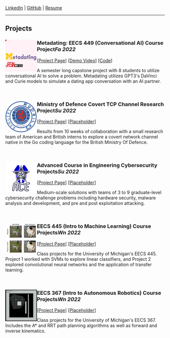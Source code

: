 <!-- <BODY BGCOLOR="FFFFFF"> -->
<!-- <CENTER><IMG SRC="/assets/images/flxLightened.JPG" ALIGN="BOTTOM"> </CENTER> -->
<a href="https://www.linkedin.com/in/owenthomasyoung/" target="_blank" rel="noopener noreferrer">LinkedIn</a> | <a href="https://github.com/otyoung" target="_blank" rel="noopener noreferrer">GitHub</a> | <a href="http://www.otyoung.com/assets/documents/Owen%20Young%20Resume.pdf" target="_blank" rel="noopener noreferrer">Resume</a>
<HR>
<section name="projects">
  <H2>Projects</H2>
  <div class="project-section">
    <img src="/assets/images/metadating.png" align="left" width="100vw">
    <H3>Metadating: EECS 449 (Conversational AI) Course Project<em>Fa 2022</em></H3>
    [<a href="https://www.otyoung.com/projects/metadating" target="_blank" rel="noopener noreferrer">Project Page</a>] [<a href="https://www.youtube.com/watch?v=uCLP3tOa7M8" target="_blank" rel="noopener noreferrer">Demo Video</a>] [<a href="https://github.com/JasInCase/Metadating" target="_blank" rel="noopener noreferrer">Code</a>]
    <p>A semester long capstone project with 8 students to utilize conversational AI to solve a problem. Metadating utilizes GPT3's DaVinci and Curie models to simulate a dating app conversation with an AI partner.</p>
  </div>
  <br>
  <div class="project-section">
    <img src="/assets/images/rrPic.png" align="left" width="100">
    <H3>Ministry of Defence Covert TCP Channel Research Project<em>Su 2022</em></H3>
    [<a href="https://www.otyoung.com/projects/mod-research" target="_blank" rel="noopener noreferrer">Project Page</a>] [<a href="https://github.com/otyoung" target="_blank" rel="noopener noreferrer">Placeholder</a>]
    <p>Results from 10 weeks of collaboration with a small research team of American and British interns to explore a covert network channel native in the Go coding language for the British Ministry Of Defence.</p>
  </div>
  <br>
  <div class="project-section">
    <img src="/assets/images/acePic.png" align="left" width="100">
    <H3>Advanced Course in Engineering Cybersecurity Projects<em>Su 2022</em></H3>
    [<a href="https://www.otyoung.com/projects/ace-cyber" target="_blank" rel="noopener noreferrer">Project Page</a>] [<a href="https://github.com/otyoung" target="_blank" rel="noopener noreferrer">Placeholder</a>]
    <p>Medium-scale solutions with teams of 3 to 9 graduate-level cybersecurity challenge problems including hardware security, malware analysis and development, and pre and post exploitation attacking.</p>
  </div>
  <br>
  <div class="project-section">
    <img src="/assets/images/eecs445sc.png" align="left" width="100">
    <H3>EECS 445 (Intro to Machine Learning) Course Projects<em>Wn 2022</em></H3>
    [<a href="https://www.otyoung.com/projects/eecs445" target="_blank" rel="noopener noreferrer">Project Page</a>] [<a href="https://github.com/otyoung" target="_blank" rel="noopener noreferrer">Placeholder</a>]
    <p>Class projects for the University of Michigan's EECS 445. Project 1 worked with SVMs to explore linear classifiers, and Project 2 explored convolutional neural networks and the application of transfer learning.</p>
  </div>
  <br>
  <div class="project-section">
    <img src="/assets/images/eecs367sc.png" align="left" width="100">
    <H3>EECS 367 (Intro to Autonomous Robotics) Course Projects<em>Wn 2022</em></H3>
    [<a href="https://www.otyoung.com/projects/eecs367" target="_blank" rel="noopener noreferrer">Project Page</a>] [<a href="https://github.com/otyoung" target="_blank" rel="noopener noreferrer">Placeholder</a>]
    <p>Class projects for the University of Michigan's EECS 367. Includes the A* and RRT path planning algorithms as well as forward and inverse kinematics.</p>
  </div>
  <br>
<!--   <hr> -->
  </section>
